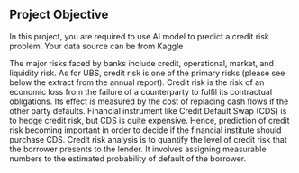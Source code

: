 ## Project Objective
In this project, you are required to use AI model to predict a credit risk problem.
Your data source can be from Kaggle

The major risks faced by banks include credit, operational, market, and liquidity risk. As for UBS, credit risk is one of the primary risks (please see below the extract from the annual report). Credit risk is the risk of an economic loss from the failure of a counterparty to fulfil its contractual obligations. Its effect is measured by the cost of replacing cash flows if the other party defaults. Financial instrument like Credit Default Swap (CDS) is to hedge credit risk, but CDS is quite expensive. Hence, prediction of credit risk becoming important in order to decide if the financial institute should purchase CDS.  Credit risk analysis is to quantify the level of credit risk that the borrower presents to the lender. It involves assigning measurable numbers to the estimated probability of default of the borrower. 

